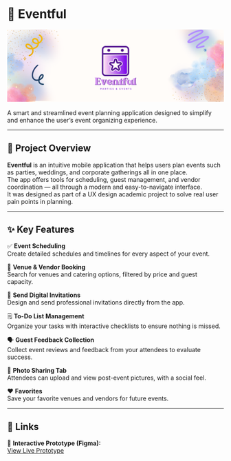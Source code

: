 # 🎉 Eventful

<p align="center">
  <img src="https://github.com/Nuv09/Eventful/blob/main/logo.png?raw=true" width="600" alt="Eventful Logo"/>
</p>

A smart and streamlined event planning application designed to simplify and enhance the user’s event organizing experience.

---

## 📱 Project Overview

**Eventful** is an intuitive mobile application that helps users plan events such as parties, weddings, and corporate gatherings all in one place.  
The app offers tools for scheduling, guest management, and vendor coordination — all through a modern and easy-to-navigate interface.  
It was designed as part of a UX design academic project to solve real user pain points in planning.

---

## ✨ Key Features

✅ **Event Scheduling**  
Create detailed schedules and timelines for every aspect of your event.

📍 **Venue & Vendor Booking**  
Search for venues and catering options, filtered by price and guest capacity.

📨 **Send Digital Invitations**  
Design and send professional invitations directly from the app.

🗒️ **To-Do List Management**  
Organize your tasks with interactive checklists to ensure nothing is missed.

🗣️ **Guest Feedback Collection**  
Collect event reviews and feedback from your attendees to evaluate success.

📸 **Photo Sharing Tab**  
Attendees can upload and view post-event pictures, with a social feel.

❤️ **Favorites**  
Save your favorite venues and vendors for future events.

---

## 🔗 Links

🎨 **Interactive Prototype (Figma):**  
[View Live Prototype](https://www.figma.com/proto/HY9o1k7gzhUv9Ok34mQV9y/UX-Project?type=design&node-id=167-6379&t=Ng82eYyHLNTMYfmV-1&scaling=scale-down&page-id=167%3A5996&starting-point-node-id=167%3A6379)
